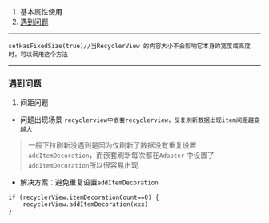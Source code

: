 1. 基本属性使用
2. [遇到问题](#problem)

------------------

```agsl
setHasFixedSize(true)//当RecyclerView 的内容大小不会影响它本身的宽度或高度时，可以调用这个方法
```

-----------------

### <span id = "problem">遇到问题</span>

1. 间距问题

- 问题出现场景
  `recyclerview中嵌套recyclerview，反复刷新数据出现item间距越变越大`

> 一般下拉刷新没遇到是因为仅刷新了数据没有重复设置 `addItemDecoration`，而嵌套刷新每次都在`Adapter`
> 中设置了`addItemDecoration`所以很容易出现

- 解决方案：避免重复设置`addItemDecoration`

```agsl
if (recyclerView.itemDecorationCount==0) {
    recyclerView.addItemDecoration(xxx)
}
```

